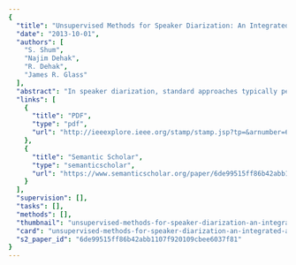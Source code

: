 ```yaml
---
{
  "title": "Unsupervised Methods for Speaker Diarization: An Integrated and Iterative Approach",
  "date": "2013-10-01",
  "authors": [
    "S. Shum",
    "Najim Dehak",
    "R. Dehak",
    "James R. Glass"
  ],
  "abstract": "In speaker diarization, standard approaches typically perform speaker clustering on some initial segmentation before refining the segment boundaries in a re-segmentation step to obtain a final diarization hypothesis. In this paper, we integrate an improved clustering method with an existing re-segmentation algorithm and, in iterative fashion, optimize both speaker cluster assignments and segmentation boundaries jointly. For clustering, we extend our previous research using factor analysis for speaker modeling. In continuing to take advantage of the effectiveness of factor analysis as a front-end for extracting speaker-specific features (i.e., i-vectors), we develop a probabilistic approach to speaker clustering by applying a Bayesian Gaussian Mixture Model (GMM) to principal component analysis (PCA)-processed i-vectors. We then utilize information at different temporal resolutions to arrive at an iterative optimization scheme that, in alternating between clustering and re-segmentation steps, demonstrates the ability to improve both speaker cluster assignments and segmentation boundaries in an unsupervised manner. Our proposed methods attain results that are comparable to those of a state-of-the-art benchmark set on the multi-speaker CallHome telephone corpus. We further compare our system with a Bayesian nonparametric approach to diarization and attempt to reconcile their differences in both methodology and performance.",
  "links": [
    {
      "title": "PDF",
      "type": "pdf",
      "url": "http://ieeexplore.ieee.org/stamp/stamp.jsp?tp=&arnumber=6518171"
    },
    {
      "title": "Semantic Scholar",
      "type": "semanticscholar",
      "url": "https://www.semanticscholar.org/paper/6de99515ff86b42abb1107f920109cbee6037f81"
    }
  ],
  "supervision": [],
  "tasks": [],
  "methods": [],
  "thumbnail": "unsupervised-methods-for-speaker-diarization-an-integrated-and-iterative-approach-thumb.jpg",
  "card": "unsupervised-methods-for-speaker-diarization-an-integrated-and-iterative-approach-card.jpg",
  "s2_paper_id": "6de99515ff86b42abb1107f920109cbee6037f81"
}
---
```


